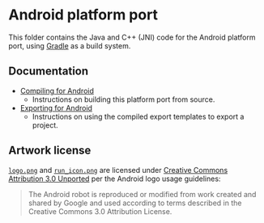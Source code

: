 # Android platform port

This folder contains the Java and C++ (JNI) code for the Android platform port,
using [Gradle](https://gradle.org/) as a build system.

## Documentation

- [Compiling for Android](https://docs.godotengine.org/en/latest/development/compiling/compiling_for_android.html)
  - Instructions on building this platform port from source.
- [Exporting for Android](https://docs.godotengine.org/en/latest/tutorials/export/exporting_for_android.html)
  - Instructions on using the compiled export templates to export a project.

## Artwork license

[`logo.png`](logo.png) and [`run_icon.png`](run_icon.png) are licensed under
[Creative Commons Attribution 3.0 Unported](https://developer.android.com/distribute/marketing-tools/brand-guidelines#android_robot)
per the Android logo usage guidelines:

> The Android robot is reproduced or modified from work created and shared by
> Google and used according to terms described in the Creative Commons 3.0
> Attribution License.
